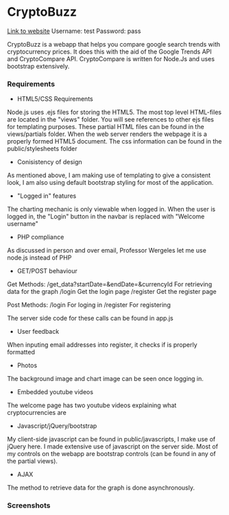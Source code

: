 # CryptoBuzz

[Link to website](http://ec2-18-222-37-129.us-east-2.compute.amazonaws.com/)
Username: test
Password: pass

CryptoBuzz is a webapp that helps you compare google search trends with cryptocurrency prices. It does this with the aid of the Google Trends API and CryptoCompare API. CryptoCompare is written for Node.Js and uses bootstrap extensively.

### Requirements

* HTML5/CSS Requirements

Node.js uses .ejs files for storing the HTML5. The most top level HTML-files are located in the "views" folder. You will see references to other ejs files for templating purposes. These partial HTML files can be found in the views/partials folder. When the web server renders the webpage it is a properly formed HTML5 document. The css information can be found in the public/stylesheets folder

* Conisistency of design

As mentioned above, I am making use of templating to give a consistent look, I am also using default bootstrap styling for most of the application.

* "Logged in" features

The charting mechanic is only viewable when logged in. When the user is logged in, the "Login" button in the navbar is replaced with "Welcome username"

* PHP compliance

As discussed in person and over email, Professor Wergeles let me use node.js instead of PHP

* GET/POST behaviour

Get Methods: 
/get_data?startDate=&endDate=&currencyId
For retrieving data for the graph
/login
Get the login page
/register
Get the register page

Post Methods:
/login
For loging in
/register
For registering

The server side code for these calls can be found in app.js

* User feedback

When inputing email addresses into register, it checks if is properly formatted

* Photos

The background image and chart image can be seen once logging in.

* Embedded youtube videos

The welcome page has two youtube videos explaining what cryptocurrencies are

* Javascript/jQuery/bootstrap

My client-side javascript can be found in public/javascripts, I make use of jQuery here. I made extensive use of javascript on the server side. Most of my controls on the webapp are bootstrap controls (can be found in any of the partial views).

* AJAX

The method to retrieve data for the graph is done asynchronously.

### Screenshots



